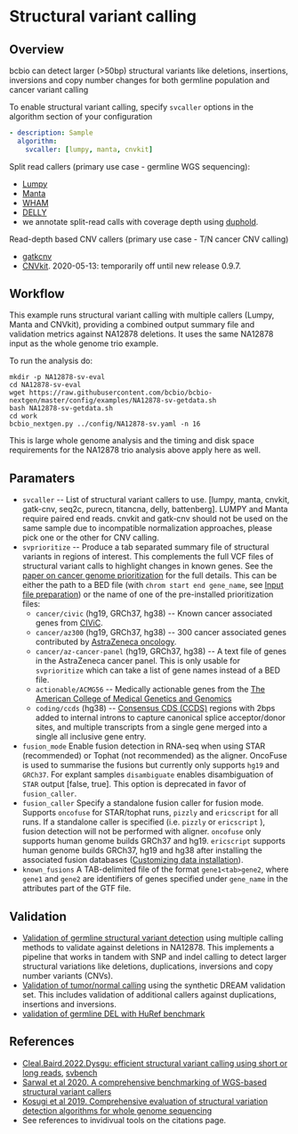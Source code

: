 # Structural variant calling

## Overview
bcbio can detect larger (>50bp) structural variants like deletions, insertions,
inversions and copy number changes for both germline population and
cancer variant calling

To enable structural variant calling, specify `svcaller` options
in the algorithm section of your configuration

```yaml
- description: Sample
  algorithm:
    svcaller: [lumpy, manta, cnvkit]
```

Split read callers (primary use case - germline WGS sequencing):
- [Lumpy](https://github.com/arq5x/lumpy-sv)
- [Manta](https://github.com/Illumina/manta)
- [WHAM](https://github.com/jewmanchue/wham)
- [DELLY](https://github.com/tobiasrausch/delly)
- we annotate split-read calls with coverage depth using [duphold](https://github.com/brentp/duphold).

Read-depth based CNV callers (primary use case - T/N cancer CNV calling)
- [gatkcnv](https://gatk.broadinstitute.org/hc/en-us/articles/360035531092?id=11682)
- [CNVkit](https://cnvkit.readthedocs.io/en/latest/). 2020-05-13: temporarily off until new release 0.9.7.

## Workflow
This example runs structural variant calling with multiple callers (Lumpy, Manta and CNVkit),
providing a combined output summary file and validation metrics against NA12878 deletions.
It uses the same NA12878 input as the whole genome trio example.

To run the analysis do:
```shell
mkdir -p NA12878-sv-eval
cd NA12878-sv-eval
wget https://raw.githubusercontent.com/bcbio/bcbio-nextgen/master/config/examples/NA12878-sv-getdata.sh
bash NA12878-sv-getdata.sh
cd work
bcbio_nextgen.py ../config/NA12878-sv.yaml -n 16
```
This is large whole genome analysis and the timing and disk space requirements for the NA12878 trio analysis above apply here as well.

## Paramaters
* `svcaller` -- List of structural variant callers to use. [lumpy, manta, cnvkit, gatk-cnv, seq2c, purecn, titancna, delly, battenberg]. LUMPY and Manta require paired end reads. cnvkit and gatk-cnv should not be used on the same sample due to incompatible normalization approaches, please pick one or the other for CNV calling.
* `svprioritize` -- Produce a tab separated summary file of structural variants in regions of interest. This complements the full VCF files of structural variant calls to highlight changes in known genes. See the [paper on cancer genome prioritization](https://peerj.com/articles/3166/) for the full details. This can be either the path to a BED file (with `chrom start end gene_name`, see [Input file preparation](#input-file-preparation)) or the name of one of the pre-installed prioritization files:
  * `cancer/civic` (hg19, GRCh37, hg38) -- Known cancer associated genes from [CIViC](https://civic.genome.wustl.edu).
  * `cancer/az300` (hg19, GRCh37, hg38) -- 300 cancer associated genes contributed by [AstraZeneca oncology](https://www.astrazeneca.com/our-focus-areas/oncology.html).
  * `cancer/az-cancer-panel` (hg19, GRCh37, hg38) -- A text file of genes in the AstraZeneca cancer panel. This is only usable for `svprioritize` which can take a list of gene names instead of a BED file.
  * `actionable/ACMG56` -- Medically actionable genes from the [The American College of Medical Genetics and Genomics](http://iobio.io/2016/03/29/acmg56/)
  * `coding/ccds` (hg38) -- [Consensus CDS (CCDS)](https://www.ncbi.nlm.nih.gov/projects/CCDS/CcdsBrowse.cgi) regions with 2bps added to internal introns to capture canonical splice acceptor/donor sites, and multiple transcripts from a single gene merged into a single all inclusive gene entry.
* `fusion_mode` Enable fusion detection in RNA-seq when using STAR (recommended) or Tophat (not recommended) as the aligner. OncoFuse is used to summarise the fusions but currently only supports `hg19` and `GRCh37`. For explant samples `disambiguate` enables disambiguation of `STAR` output [false, true]. This option is deprecated in favor of `fusion_caller`.
* `fusion_caller` Specify a standalone fusion caller for fusion mode. Supports `oncofuse` for STAR/tophat runs, `pizzly` and `ericscript` for all runs. If a standalone caller is specified (i.e. `pizzly` or `ericscript` ), fusion detection will not be performed with aligner. `oncofuse` only supports human genome builds GRCh37 and hg19. `ericscript` supports human genome builds GRCh37, hg19 and hg38 after installing the associated fusion databases ([Customizing data installation](contents/installation:customizing%20data%20installation)).
* `known_fusions` A TAB-delimited file of the format `gene1<tab>gene2`, where `gene1` and `gene2` are identifiers of genes specified under `gene_name` in the attributes part of the GTF file.

## Validation
- [Validation of germline structural variant detection](https://bcb.io/2014/08/12/validated-whole-genome-structural-variation-detection-using-multiple-callers/) using multiple calling methods to validate against deletions in NA12878. This implements a pipeline that works in tandem with SNP and indel calling to detect larger structural variations like deletions, duplications, inversions and copy number variants (CNVs).
- [Validation of tumor/normal calling](https://bcb.io/2015/03/05/cancerval/) using the synthetic DREAM validation set. This includes validation of additional callers against duplications, insertions and inversions.
- [validation of germline DEL with HuRef benchmark](https://github.com/bcbio/bcbio_validations/blob/master/huref_sv/README.md)

## References
- [Cleal.Baird.2022.Dysgu: efficient structural variant calling using short or long reads](https://academic.oup.com/nar/advance-article/doi/10.1093/nar/gkac039/6517943?login=false), [svbench](https://github.com/kcleal/svbench)
- [Sarwal et al 2020. A comprehensive benchmarking of WGS-based structural variant callers](https://www.biorxiv.org/content/10.1101/2020.04.16.045120v4.full.pdf)
- [Kosugi et al 2019. Comprehensive evaluation of structural variation detection algorithms for whole genome sequencing](https://genomebiology.biomedcentral.com/articles/10.1186/s13059-019-1720-5)
- See references to invidivual tools on the citations page.
